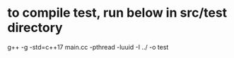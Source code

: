 # to compile test, run below in src/test directory
g++ -g  -std=c++17 main.cc -pthread -luuid -I ../ -o test
